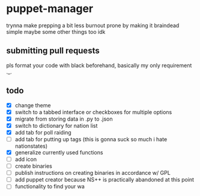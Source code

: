 # puppet-manager
trynna make prepping a bit less burnout prone by making it braindead simple
maybe some other things too idk
## submitting pull requests
pls format your code with black beforehand, basically my only requirement ._.
## todo
- [x] change theme
- [x] switch to a tabbed interface or checkboxes for multiple options
- [x] migrate from storing data in .py to .json
- [x] switch to dictionary for nation list
- [x] add tab for poll raiding
- [ ] add tab for putting up tags (this is gonna suck so much i hate nationstates)
- [x] generalize currently used functions
- [ ] add icon
- [ ] create binaries
- [ ] publish instructions on creating binaries in accordance w/ GPL
- [ ] add puppet creator because NS++ is practically abandoned at this point
- [ ] functionality to find your wa
